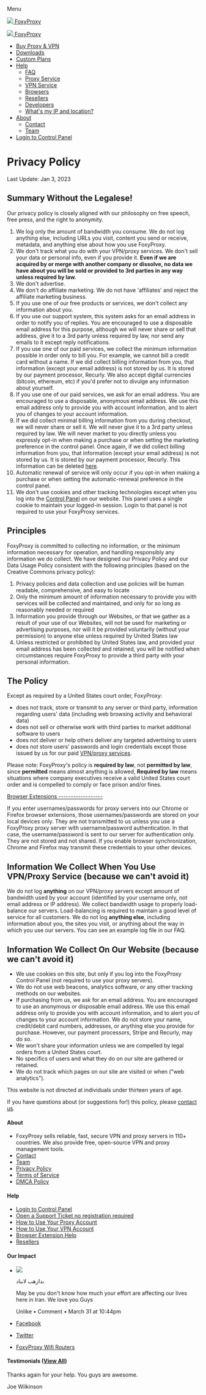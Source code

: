 Menu

 [![](/assets/img/logos/FOXYLogo.svg) FoxyProxy](https://getfoxyproxy.org/)

 [![](/assets/img/logos/FOXYLogo.svg) FoxyProxy](https://getfoxyproxy.org/)

* [Buy Proxy & VPN](https://getfoxyproxy.org/order/)
* [Downloads](https://getfoxyproxy.org/downloads/)
* [Custom Plans](https://getfoxyproxy.org/corporate/)
* [Help](https://getfoxyproxy.org/help/)
    * [FAQ](https://getfoxyproxy.org/help/faq/)
    * [Proxy Service](https://getfoxyproxy.org/help/proxy/)
    * [VPN Service](https://getfoxyproxy.org/help/vpn/)
    * [Browsers](https://getfoxyproxy.org/help/browsers/)
    * [Resellers](https://getfoxyproxy.org/resellers/)
    * [Developers](https://getfoxyproxy.org/developers/)
    * [What's my IP and location?](https://getfoxyproxy.org/geoip/)
* [About](#)
    * [Contact](https://getfoxyproxy.org/contact/)
    * [Team](https://getfoxyproxy.org/team/)
* [Login to Control Panel](https://getfoxyproxy.org/panel/)

  

Privacy Policy
==============

Last Update: Jan 3, 2023

Summary Without the Legalese!
-----------------------------

Our privacy policy is closely aligned with our philosophy on free speech, free press, and the right to anonymity.

1. We log only the amount of bandwidth you consume. We do not log anything else, including URLs you visit, content you send or receive, metadata, and anything else about how you use FoxyProxy.
2. We don't track what you do with your VPN/proxy services. We don't sell your data or personal info, even if you provide it. **Even if we are acquired by or merge with another company or dissolve, no data we have about you will be sold or provided to 3rd parties in any way unless required by law.**
3. We don't advertise.
4. We don't do affiliate marketing. We do not have 'affiliates' and reject the affiliate marketing business.
5. If you use one of our free products or services, we don't collect any information about you.
6. If you use our support system, this system asks for an email address in order to notify you of replies. You are encouraged to use a disposable email address for this purpose, although we will never share or sell that address, give it to a 3rd party unless required by law, nor send any emails to it except reply notifications.
7. If you use one of our paid services, we collect the minimum information possible in order only to bill you. For example, we cannot bill a credit card without a name. If we did collect billing information from you, that information (except your email address) is not stored by us. It is stored by our payment processor, Recurly. We also accept digital currencies (bitcoin, ethereum, etc) if you'd prefer not to divulge any information about yourself.
8. If you use one of our paid services, we ask for an email address. You are encouraged to use a disposable, anonymous email address. We use this email address only to provide you with account information, and to alert you of changes to your account information.
9. If we did collect minimal billing information from you during checkout, we will never share or sell it. We will never give it to a 3rd party unless required by law. We will never market to you directly unless you expressly opt-in when making a purchase or when setting the marketing preference in the control panel. Once again, if we did collect billing information from you, that information (except your email address) is not stored by us. It is stored by our payment processor, Recurly. This information can be deleted [here](https://getfoxyproxy.org/panel/).
10. Automatic renewal of service will only occur if you opt-in when making a purchase or when setting the automatic-renewal preference in the control panel.
11. We don't use cookies and other tracking technologies except when you log into the [Control Panel](https://getfoxyproxy.org/panel/) on our website. This panel uses a single cookie to maintain your logged-in session. Login to that panel is not required to use your FoxyProxy services.

Principles
----------

FoxyProxy is committed to collecting no information, or the minimum information necessary for operation, and handling responsibly any information we do collect. We have designed our Privacy Policy and our Data Usage Policy consistent with the following principles (based on the Creative Commons privacy policy):

1. Privacy policies and data collection and use policies will be human readable, comprehensive, and easy to locate
2. Only the minimum amount of information necessary to provide you with services will be collected and maintained, and only for so long as reasonably needed or required
3. Information you provide through our Websites, or that we gather as a result of your use of our Websites, will not be used for marketing or advertising purposes, nor will it be provided voluntarily (without your permission) to anyone else unless required by United States law
4. Unless restricted or prohibited by United States law, and provided your email address has been collected and retained, you will be notified when circumstances require FoxyProxy to provide a third party with your personal information.

The Policy
----------

Except as required by a United States court order, FoxyProxy:

* does not track, store or transmit to any server or third party, information regarding users' data (including web browsing activity and behavioral data)
* does not sell or otherwise work with third parties to market additional software to users
* does not deliver or help others deliver any targeted advertising to users
* does not store users' passwords and login credentials except those issued by us for our paid [VPN/proxy services](https://getfoxyproxy.org/order/).

Please note: FoxyProxy's policy is **required by law**, not **permitted by law**, since **permitted** means almost anything is allowed, **Required by law** means situations where company executives receive a valid United States court order and is compelled to comply or face prison and/or fines.

[Browser Extensions
------------------](#browser-extensions)

If you enter usernames/passwords for proxy servers into our Chrome or Firefox browser extensions, those usernames/passwords are stored on your local devices only. They are not transmitted to us unless you use a FoxyProxy proxy server with username/password authentication. In that case, the username/password is sent to our server for authentication only. They are not stored and not shared. If you enable browser synchronization, Chrome and Firefox may transmit these credentials to your other devices.

Information We Collect When You Use VPN/Proxy Service (because we can't avoid it)
---------------------------------------------------------------------------------

We do not log **anything** on our VPN/proxy servers except amount of bandwidth used by your account (identified by your username only, not email address or IP address). We collect bandwidth usage to properly load-balance our servers. Load-balancing is required to maintain a good level of service for all customers. We do not log **anything else**, including information about you, the sites you visit, or anything about the way in which you use our servers. You can see an example log file in our FAQ.

Information We Collect On Our Website (because we can't avoid it)
-----------------------------------------------------------------

* We use cookies on this site, but only if you log into the FoxyProxy Control Panel (not required to use your proxy servers).
* We do not use web beacons, analytics software, or any other tracking methods on our websites.
* If purchasing from us, we ask for an email address. You are encouraged to use an anonymous or disposable email address. We use this email address only to provide you with account information, and to alert you of changes to your account information. We do not store your name, credit/debit card numbers, addresses, or anything else you provide for purchase. However, our payment processors, Stripe and Recurly, may do so.
* We won't share your information unless we are compelled by legal orders from a United States court.
* No specifics of users and what they do on our site are gathered or retained.
* We do not track which pages on our site are visited or when ("web analytics").

This website is not directed at individuals under thirteen years of age.

If you have questions about (or suggestions for!) this policy, please [contact us](https://getfoxyproxy.org/contact/).

#### About

* FoxyProxy sells reliable, fast, secure VPN and proxy servers in 110+ countries. We also provide free, open-source VPN and proxy management tools.
* [Contact](https://getfoxyproxy.org/contact/)
* [Team](https://getfoxyproxy.org/team/)
* [Privacy Policy](https://getfoxyproxy.org/privacy-policy/)
* [Terms of Service](https://getfoxyproxy.org/terms-of-service/)
* [DMCA Policy](https://getfoxyproxy.org/dmca/)

#### Help

* [Login to Control Panel](https://getfoxyproxy.org/panel/)
* [Open a Support Ticket no registration required](https://support.getfoxyproxy.org/)
* [How to Use Your Proxy Account](https://getfoxyproxy.org/help/proxy/)
* [How to Use Your VPN Account](https://getfoxyproxy.org/help/vpn/)
* [Browser Extension Help](https://getfoxyproxy.org/help/browsers/)
* [Resellers](https://getfoxyproxy.org/resellers/)

#### Our Impact

* ![](/assets/img/logos/ubuntu-edge-logo.png)
    
    ىدازهب لاىناد  
    
    May be you don't know how much your effort are affecting our lives here in Iran. We love you Guys
    
    Unlike • Comment • March 31 at 10:44pm
    
* [Facebook](https://facebook.com/foxyproxy/)
* [Twitter](https://twitter.com/foxyproxy/)
* [FoxyProxy Wifi Routers](https://getfoxyproxy.org/wifi-routers)

#### Testimonials ([View All](https://getfoxyproxy.org/testimonials/))

Thanks again for your help. You guys are awesome.

Joe Wilkinson